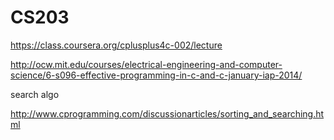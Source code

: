 # CS203

https://class.coursera.org/cplusplus4c-002/lecture

http://ocw.mit.edu/courses/electrical-engineering-and-computer-science/6-s096-effective-programming-in-c-and-c-january-iap-2014/

search algo

http://www.cprogramming.com/discussionarticles/sorting_and_searching.html

